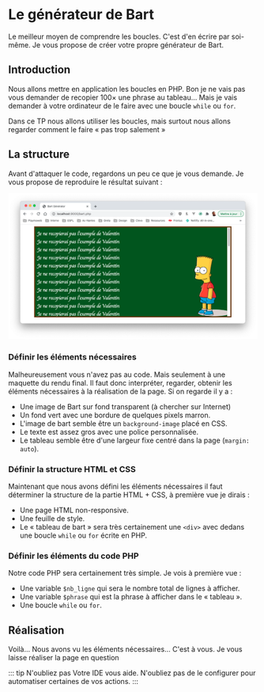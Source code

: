 # Le générateur de Bart

Le meilleur moyen de comprendre les boucles. C'est d'en écrire par soi-même. Je vous propose de créer votre propre générateur de Bart.

## Introduction

Nous allons mettre en application les boucles en PHP. Bon je ne vais pas vous demander de recopier 100× une phrase au tableau… Mais je vais demander à votre ordinateur de le faire avec une boucle `while` ou `for`.

Dans ce TP nous allons utiliser les boucles, mais surtout nous allons regarder comment le faire « pas trop salement »

## La structure

Avant d'attaquer le code, regardons un peu ce que je vous demande. Je vous propose de reproduire le résultat suivant :

![Générateur de Bart](./res/bart-generator.png)

### Définir les éléments nécessaires

Malheureusement vous n'avez pas au code. Mais seulement à une maquette du rendu final. Il faut donc interpréter, regarder, obtenir les éléments nécessaires à la réalisation de la page. Si on regarde il y a :

- Une image de Bart sur fond transparent (à chercher sur Internet)
- Un fond vert avec une bordure de quelques pixels marron.
- L'image de bart semble être un `background-image` placé en CSS.
- Le texte est assez gros avec une police personnalisée.
- Le tableau semble être d'une largeur fixe centré dans la page (`margin: auto`).

### Définir la structure HTML et CSS

Maintenant que nous avons défini les éléments nécessaires il faut déterminer la structure de la partie HTML + CSS, à première vue je dirais :

- Une page HTML non-responsive.
- Une feuille de style.
- Le « tableau de bart » sera très certainement une `<div>` avec dedans une boucle `while` ou `for` écrite en PHP.

### Définir les éléments du code PHP

Notre code PHP sera certainement très simple. Je vois à première vue :

- Une variable `$nb_ligne` qui sera le nombre total de lignes à afficher.
- Une variable `$phrase` qui est la phrase à afficher dans le « tableau ».
- Une boucle `while` ou `for`.

## Réalisation

Voilà… Nous avons vu les éléments nécessaires… C'est à vous. Je vous laisse réaliser la page en question

::: tip N'oubliez pas
Votre IDE vous aide. N'oubliez pas de le configurer pour automatiser certaines de vos actions.
:::
